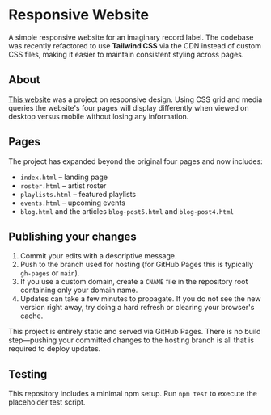 # Responsive Website
A simple responsive website for an imaginary record label. The codebase
was recently refactored to use **Tailwind CSS** via the CDN instead of
custom CSS files, making it easier to maintain consistent styling
across pages.

## About
[This website](https://alafia.me/) was a project on responsive design. Using CSS grid and media queries the website's four pages will display differently when viewed on desktop versus mobile without losing any information.

## Pages
The project has expanded beyond the original four pages and now includes:

- `index.html` – landing page
- `roster.html` – artist roster
- `playlists.html` – featured playlists
- `events.html` – upcoming events
- `blog.html` and the articles `blog-post5.html` and `blog-post4.html`

## Publishing your changes
1. Commit your edits with a descriptive message.
2. Push to the branch used for hosting (for GitHub Pages this is typically `gh-pages` or `main`).
3. If you use a custom domain, create a `CNAME` file in the repository root containing only your domain name.
4. Updates can take a few minutes to propagate. If you do not see the new version right away, try doing a hard refresh or clearing your browser's cache.

This project is entirely static and served via GitHub Pages. There is no build
step—pushing your committed changes to the hosting branch is all that is
required to deploy updates.

## Testing

This repository includes a minimal npm setup. Run `npm test` to execute the
placeholder test script.
